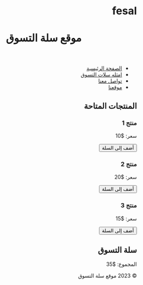 # fesal
<!DOCTYPE html>
<html>
<head>
    <link rel="icon" href="car.png">
    <meta charset="UTF-8">
    <title>فيصل حسين العنزى</title>
    
</head>
<style>
    body{
        direction: rtl;
        
    }
</style>
<body>
    <header>
        <h1>موقع سلة التسوق</h1>
    </header>
    <nav>
        <ul>
            <li><a href="page-1.html">الصفحة الرئيسية</a></li>
            <li><a href="page-2.html">امثله سلات التسوق</a></li>
            <li><a href="page-3.html">تواصل معنا</a></li>
            <li><a href="page-4.html">موقعنا</a></li>
        </ul>
    </nav>
    <section>
        <h2>المنتجات المتاحة</h2>
        <div class="product">
            <h3>منتج 1</h3>
            <p>سعر: $10</p>
            <button>أضف إلى السلة</button>
        </div>
        <div class="product">
            <h3>منتج 2</h3>
            <p>سعر: $20</p>
            <button>أضف إلى السلة</button>
        </div>
        <div class="product">
            <h3>منتج 3</h3>
            <p>سعر: $15</p>
            <button>أضف إلى السلة</button>
        </div>
    </section>
    <section>
        <h2>سلة التسوق</h2>
        <ul id="cart">
            <!-- هنا سيتم عرض المنتجات المضافة إلى السلة -->
        </ul>
        <p>المجموع: $<span id="total">35</span></p>
    </section>
    <footer>
        &copy; 2023 موقع سلة التسوق
    </footer>
</body>
</html>
